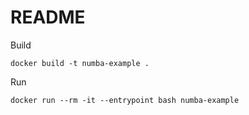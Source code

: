 # README

Build
```
docker build -t numba-example .
```

Run
```
docker run --rm -it --entrypoint bash numba-example
```
